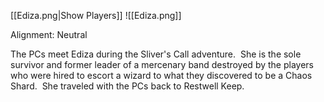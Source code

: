 [[Ediza.png|Show Players]]
![[Ediza.png]]

Alignment: Neutral

The PCs meet Ediza during the Sliver's Call adventure.  She is the sole survivor and former leader of a mercenary band destroyed by the players who were hired to escort a wizard to what they discovered to be a Chaos Shard.  She traveled with the PCs back to Restwell Keep.